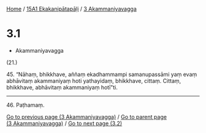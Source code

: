 
[Home](/) / [15A1 Ekakanipātapāḷi](...md) / [3 Akammaniyavagga](../15A1/3.md)

# 3.1

* Akammaniyavagga

(21.)

45\. “Nāhaṃ, bhikkhave, aññaṃ ekadhammampi samanupassāmi yaṃ evaṃ abhāvitaṃ akammaniyaṃ hoti yathayidaṃ, bhikkhave, cittaṃ. Cittaṃ, bhikkhave, abhāvitaṃ akammaniyaṃ hotī”ti.

---

46\. Paṭhamaṃ.



[Go to previous page (3 Akammaniyavagga)](../15A1/3.md) / [Go to parent page (3 Akammaniyavagga)](../15A1/3.md) / [Go to next page (3.2)](3.2.md)


